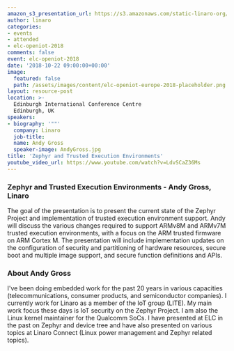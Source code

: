 ```yaml
---
amazon_s3_presentation_url: https://s3.amazonaws.com/static-linaro-org/event-resources/elc-openiot-2018/elc-openiot-2018-zephyr-and-trusted-execution-environments.pdf
author: linaro
categories:
- events
- attended
- elc-openiot-2018
comments: false
event: elc-openiot-2018
date: '2018-10-22 09:00:00+00:00'
image:
  featured: false
  path: /assets/images/content/elc-openiot-europe-2018-placeholder.png
layout: resource-post
location: >-
  Edinburgh International Conference Centre
  Edinburgh, UK
speakers:
- biography: '""'
  company: Linaro
  job-title: 
  name: Andy Gross
  speaker-image: AndyGross.jpg
title: 'Zephyr and Trusted Execution Environments'
youtube_video_url: https://www.youtube.com/watch?v=LdvSCaZ36Ms
---
```

### Zephyr and Trusted Execution Environments - Andy Gross, Linaro

The goal of the presentation is to present the current state of the Zephyr Project and implementation of trusted execution environment support. Andy will discuss the various changes required to support ARMv8M and ARMv7M trusted execution environments, with a focus on the ARM trusted firmware on ARM Cortex M. The presentation will include implementation updates on the configuration of security and partitioning of hardware resources, secure boot and multiple image support, and secure function definitions and APIs. 

### About Andy Gross
I've been doing embedded work for the past 20 years in various capacities (telecommunications, consumer products, and semiconductor companies). I currently work for Linaro as a member of the IoT group (LITE). My main work focus these days is IoT security on the Zephyr Project. I am also the Linux kernel maintainer for the Qualcomm SoCs. I have presented at ELC in the past on Zephyr and device tree and have also presented on various topics at Linaro Connect (Linux power management and Zephyr related topics).
